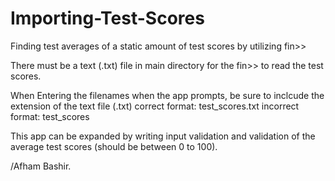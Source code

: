 # Importing-Test-Scores
Finding test averages of a static amount of test scores by utilizing fin>> 

There must be a text (.txt) file in main directory for the fin>> to read the test scores.

When Entering the filenames when the app prompts, be sure to inclcude the extension of the text file (.txt) 
correct format: test_scores.txt           incorrect format: test_scores 

This app can be expanded by writing input validation and validation of the average test scores (should be between 0 to 100). 

/Afham Bashir. 
